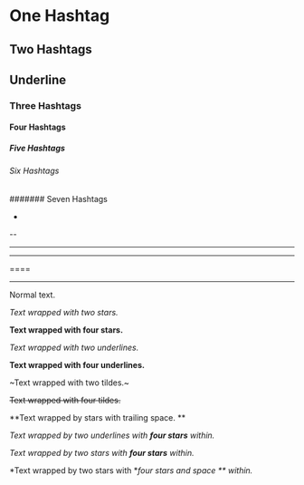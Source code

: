 # One Hashtag
## Two Hashtags
Underline
---------
### Three Hashtags
#### Four Hashtags
##### Five Hashtags
###### Six Hashtags
####### Seven Hashtags

-

--

---

----

====

____

Normal text.

*Text wrapped with two stars.*

**Text wrapped with four stars.**

_Text wrapped with two underlines._

__Text wrapped with four underlines.__

~Text wrapped with two tildes.~

~~Text wrapped with four tildes.~~

**Text wrapped by stars with trailing space. **

_Text wrapped by two underlines with **four stars** within._

*Text wrapped by two stars with **four stars** within.*

*Text wrapped by two stars with **four stars and space ** within.*

